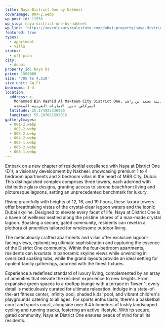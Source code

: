 ```yaml
---
title: Naya District One by Nakheel
coverImage: 004-2.webp
wp_post_id: 11558
wp_slug: naya-district-one-by-nakheel
wp_link: 'https://sevenluxuryrealestate.com/dubai-property/naya-district-one-by-nakheel/'
featured: true
types:
  - apartment
  - villa
status:
  - off-plan
city:
  - dubai
property_id: Naya D1
price: 1500000
size: '708 to 4,510'
size_unit: Sq.Ft
bedrooms: 1-4
location:
  address: >-
    Mohammed Bin Rashid Al Maktoum City District One, مدينة محمد بن راشد,
    المركاض, دبي, الإمارات العربية المتحدة
  latitude: 25.174922336985
  longitude: 55.287021593015
galleryImages:
  - 001-2.webp
  - 002-2.webp
  - 003-2.webp
  - 004-2.webp
  - 005-1.webp
  - 006-2.webp
  - 008-1.webp
---
```


Embark on a new chapter of residential excellence with Naya at District One (D1), a visionary development by Nakheel, showcasing premium 1 to 4 bedroom apartments and 3 bedroom villas in the heart of MBR City, Dubai. This distinguished complex comprises three towers, each adorned with distinctive glass designs, granting access to serene beachfront living and picturesque lagoons, setting an unprecedented benchmark for luxury.

Rising gracefully with heights of 12, 16, and 19 floors, these luxury towers offer breathtaking vistas of the crystal-clear lagoon waters and the iconic Dubai skyline. Designed to elevate every facet of life, Naya at District One is a haven of wellness nestled along the pristine shores of a man-made crystal lagoon. Boasting a secure, gated community, residents can revel in a plethora of amenities tailored for wholesome outdoor living.

The meticulously crafted apartments and villas offer exclusive lagoon-facing views, epitomizing ultimate sophistication and capturing the essence of the District One community. Within the four-bedroom apartments, residents can luxuriate in panoramic skyline views while unwinding in oversized soaking tubs, while the grand layouts provide an ideal setting for opulent family gatherings, adorned with the finest fixtures.

Experience a redefined standard of luxury living, complemented by an array of amenities that elevate the resident experience to new heights. From expansive green spaces to a rooftop lounge with a terrace in Tower 1, every detail is meticulously curated for ultimate relaxation. Indulge in a state-of-the-art fitness center, infinity pool, shaded kids' pool, and vibrant children's playgrounds catering to all ages. For sports enthusiasts, there's a basketball court and sports court, alongside over 8.4 kilometers of lushly landscaped cycling and running tracks, fostering an active lifestyle. With its secure, gated community, Naya at District One ensures peace of mind for all its residents.
